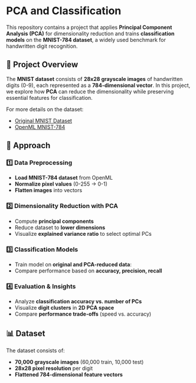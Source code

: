 # PCA and Classification
This repository contains a project that applies **Principal Component Analysis (PCA)** for dimensionality reduction and trains **classification models** on the **MNIST-784 dataset**, a widely used benchmark for handwritten digit recognition.

## 📌 Project Overview

The **MNIST dataset** consists of **28x28 grayscale images** of handwritten digits (0-9), each represented as a **784-dimensional vector**. In this project, we explore how **PCA** can reduce the dimensionality while preserving essential features for classification.

For more details on the dataset:
- [Original MNIST Dataset](http://yann.lecun.com/exdb/mnist/)
- [OpenML MNIST-784](https://www.openml.org/d/554)

## 🚀 Approach

### 1️⃣ Data Preprocessing
- **Load MNIST-784 dataset** from OpenML  
- **Normalize pixel values** (0-255 → 0-1)  
- **Flatten images** into vectors  

### 2️⃣ Dimensionality Reduction with PCA
- Compute **principal components**  
- Reduce dataset to **lower dimensions**  
- Visualize **explained variance ratio** to select optimal PCs  

### 3️⃣ Classification Models
- Train model on **original and PCA-reduced data**:   
- Compare performance based on **accuracy, precision, recall**  

### 4️⃣ Evaluation & Insights
- Analyze **classification accuracy vs. number of PCs**  
- Visualize **digit clusters** in **2D PCA space**  
- Compare **performance trade-offs** (speed vs. accuracy)  

## 📊 Dataset

The dataset consists of:
- **70,000 grayscale images** (60,000 train, 10,000 test)  
- **28x28 pixel resolution** per digit  
- **Flattened 784-dimensional feature vectors**  

